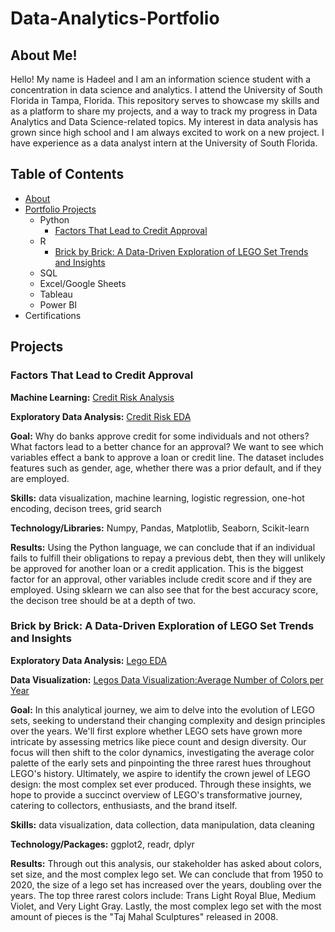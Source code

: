 # Data-Analytics-Portfolio
## About Me!
Hello! My name is Hadeel and I am an information science student with a concentration in data science and analytics. I attend the University of South Florida in Tampa, Florida. This repository serves to showcase my skills and as a platform to share my projects, and a way to track my progress in Data Analytics and Data Science-related topics. My interest in data analysis has grown since high school and I am always excited to work on a new project. I have experience as a data analyst intern at the University of South Florida. 

## Table of Contents
* [About](https://github.com/Hadeelsm11/Data-Analytics-Portfolio/blob/main/README.md#about-me)
* [Portfolio Projects](https://github.com/Hadeelsm11/Data-Analytics-Portfolio/blob/main/README.md#projects)
  * Python
    * [Factors That Lead to Credit Approval](https://github.com/Hadeelsm11/Data-Analytics-Portfolio/blob/main/README.md#factors-that-lead-to-credit-approval)
  * R
    * [Brick by Brick: A Data-Driven Exploration of LEGO Set Trends and Insights](https://github.com/Hadeelsm11/Data-Analytics-Portfolio/tree/main/Legos)
  * SQL
  * Excel/Google Sheets
  * Tableau
  * Power BI
* Certifications

## Projects

### Factors That Lead to Credit Approval
**Machine Learning:** [Credit Risk Analysis](https://github.com/Hadeelsm11/Data-Analytics-Portfolio/blob/main/Credit%20Risk%20Analysis/cred_risk_updated.ipynb) 

**Exploratory Data Analysis:** [Credit Risk EDA](https://github.com/Hadeelsm11/Data-Analytics-Portfolio/blob/main/Credit%20Risk%20Analysis/cred_risk_EDA.ipynb)

**Goal:** Why do banks approve credit for some individuals and not others? What factors lead to a better chance for an approval? We want to see which variables effect a bank to approve a loan or credit line. The dataset includes features such as gender, age, whether there was a prior default, and if they are employed. 

**Skills:** data visualization, machine learning, logistic regression, one-hot encoding, decison trees, grid search

**Technology/Libraries:** Numpy, Pandas, Matplotlib, Seaborn, Scikit-learn

**Results:** Using the Python language, we can conclude that if an individual fails to fulfill their obligations to repay a previous debt, then they will unlikely be approved for another loan or a credit application. This is the biggest factor for an approval, other variables include credit score and if they are employed. Using sklearn we can also see that for the best accuracy score, the decison tree should be at a depth of two. 

### Brick by Brick: A Data-Driven Exploration of LEGO Set Trends and Insights
**Exploratory Data Analysis:** [Lego EDA](https://github.com/Hadeelsm11/Data-Analytics-Portfolio/blob/main/Legos/LEGOS.R)

**Data Visualization:** [Legos Data Visualization:Average Number of Colors per Year](https://github.com/Hadeelsm11/Data-Analytics-Portfolio/blob/main/Legos/Legos_Average_Colors.pdf)

**Goal:** In this analytical journey, we aim to delve into the evolution of LEGO sets, seeking to understand their changing complexity and design principles over the years. We'll first explore whether LEGO sets have grown more intricate by assessing metrics like piece count and design diversity. Our focus will then shift to the color dynamics, investigating the average color palette of the early sets and pinpointing the three rarest hues throughout LEGO's history. Ultimately, we aspire to identify the crown jewel of LEGO design: the most complex set ever produced. Through these insights, we hope to provide a succinct overview of LEGO's transformative journey, catering to collectors, enthusiasts, and the brand itself.

**Skills:** data visualization, data collection, data manipulation, data cleaning

**Technology/Packages:** ggplot2, readr, dplyr

**Results:** Through out this analysis, our stakeholder has asked about colors, set size, and the most complex lego set. We can conclude that from 1950 to 2020, the size of a lego set has increased over the years, doubling over the years. The top three rarest colors include: Trans Light Royal Blue, Medium Violet, and Very Light Gray. Lastly, the most complex lego set with the most amount of pieces is the "Taj Mahal Sculptures" released in 2008. 
